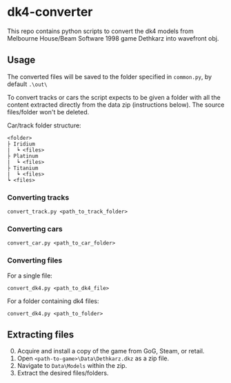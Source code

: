 # dk4-converter

This repo contains python scripts to convert the dk4 models from Melbourne House/Beam Software 1998 game Dethkarz into wavefront obj.

## Usage

The converted files will be saved to the folder specified in `common.py`, by default `.\out\`

To convert tracks or cars the script expects to be given a folder with all the content extracted directly from the data zip (instructions below). The source files/folder won't be deleted.

Car/track folder structure:

    <folder>
    ├ Iridium
    |  ┕ <files>
    ├ Platinum
    |  ┕ <files>
    ├ Titanium
    |  ┕ <files>
    ┕ <files>

### Converting tracks

    convert_track.py <path_to_track_folder>

### Converting cars

    convert_car.py <path_to_car_folder>


### Converting files

For a single file:

    convert_dk4.py <path_to_dk4_file>

For a folder containing dk4 files:

    convert_dk4.py <path_to_folder>

## Extracting files

0. Acquire and install a copy of the game from GoG, Steam, or retail.
1. Open `<path-to-game>\Data\Dethkarz.dkz` as a zip file.
2. Navigate to `Data\Models` within the zip.
3. Extract the desired files/folders.
